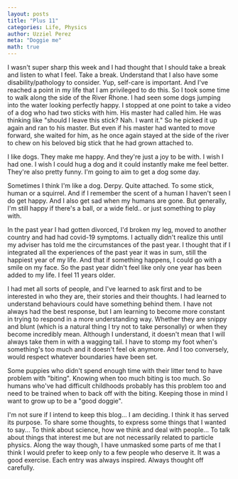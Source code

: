 ```yaml
---
layout: posts
title: "Plus 11"
categories: Life, Physics
author: Uzziel Perez
meta: "Doggie me"
math: true
---
```


I wasn't super sharp this week and I had thought that I should take a break and listen to what I feel. Take a break. Understand that I also have some disability/pathology to consider. Yup, self-care is important. And I've reached a point in my life that I am privileged to do this. So I took some time to walk along the side of the River Rhone. I had seen some dogs jumping into the water looking perfectly happy. I stopped at one point to take a video of a dog who had two sticks with him. His master had called him. He was thinking like "should I leave this stick? Nah. I want it." So he picked it up again and ran to his master. But even if his master had wanted to move forward, she waited for him, as he once again stayed at the side of the river to chew on his beloved big stick that he had grown attached to.

I like dogs. They make me happy. And they're just a joy to be with. I wish I had one. I wish I could hug a dog and it could instantly make me feel better. They're also pretty funny. I'm going to aim to get a dog some day.

Sometimes I think I'm like a dog. Derpy. Quite attached. To some stick, human or a squirrel. And if I remember the scent of a human I haven't seen I do get happy. And I also get sad when my humans are gone. But generally, I'm still happy if there's a ball, or a wide field.. or just something to play with.

In the past year I had gotten divorced, I'd broken my leg, moved to another country and had had covid-19 symptoms. I actually didn't realize this until my adviser has told me the circumstances of the past year. I thought that if I integrated all the experiences of the past year it was in sum, still the happiest year of my life. And that if something happens, I could go with a smile on my face. So the past year didn't feel like only one year has been added to my life. I feel 11 years older.

I had met all sorts of people, and I've learned to ask first and to be interested in who they are, their stories and their thoughts. I had learned to understand behaviours could have something behind them. I have not always had the best response, but I am learning to become more constant in trying to respond in a more understanding way. Whether they are snippy and blunt (which is a natural thing I try not to take personally) or when they become incredibly mean. Although I understand, it doesn't mean that I will always take them in with a wagging tail. I have to stomp my foot when's something's too much and it doesn't feel ok anymore. And I too conversely, would respect whatever boundaries have been set.

Some puppies who didn't spend enough time with their litter tend to have problem with "biting". Knowing when too much biting is too much. So humans who've had difficult childhoods probably has this problem too and need to be trained when to back off with the biting. Keeping those in mind I want to grow up to be a "good doggie".

I'm not sure if I intend to keep this blog... I am deciding. I think it has served its purpose. To share some thoughts, to express some things that I wanted to say... To think about science, how we think and deal with people... To talk about things that interest me but are not necessarily related to particle physics. Along the way though, I have unmasked some parts of me that I think I would prefer to keep only to a few people who deserve it. It was a good exercise. Each entry was always inspired. Always thought off carefully.
